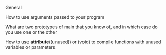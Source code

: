 General

How to use arguments passed to your program

What are two prototypes of main that you know of, and in which case do you use one or the other

How to use __attribute__((unused)) or (void) to compile functions with unused variables or parameters

